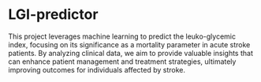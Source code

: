 # LGI-predictor
This project leverages machine learning to predict the leuko-glycemic index, focusing on its significance as a mortality parameter in acute stroke patients. By analyzing clinical data, we aim to provide valuable insights that can enhance patient management and treatment strategies, ultimately improving outcomes for individuals affected by stroke.
